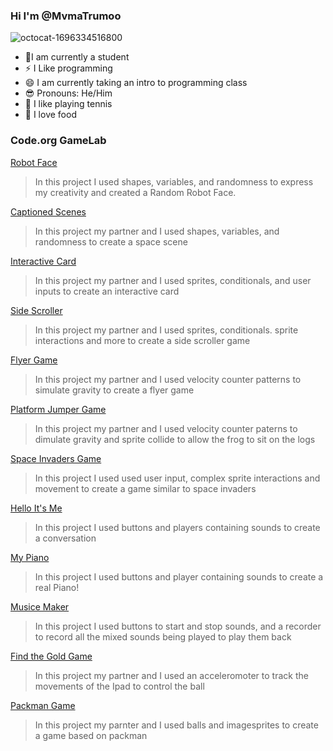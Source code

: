 ### Hi I'm @MvmaTrumoo
![octocat-1696334516800](https://github.com/Mvmatrumoo/MvmaTrumoo/assets/104849084/334762d5-4e34-47b4-8257-4121c6e392a2)
- 🏫I am currently a student
- ⚡ I Like programming
- 😄 I am currently taking an intro to programming class
- 😎 Pronouns: He/Him
- 🎾 I like playing tennis
- 🍜 I love food
### Code.org GameLab
[Robot Face](https://mvmatrumoo.github.io/RobotFace/)
> In this project I used shapes, variables, and randomness to express my creativity and created a Random Robot Face. 

[Captioned Scenes](https://studio.code.org/projects/gamelab/deksEm1oAozPkIEv5jx5bM9twa8E79ti0lmgADZDlrs)
> In this project my partner and I used shapes, variables, and randomness to create a space scene

[Interactive Card](https://studio.code.org/projects/gamelab/SEYCe_W5Sz4vmzzjPWfOQEHKqiTSrVTnQcVI22KzfOI)
> In this project my partner and I used sprites, conditionals, and user inputs to create an interactive card

[Side Scroller](https://studio.code.org/projects/gamelab/f2-OhcOxGVpeTMhwKo5dxX3lR_ubnPxnGgpyrmAmx8Q)
>In this project my partner and I used sprites, conditionals. sprite interactions and more to create a side scroller game

[Flyer Game](https://studio.code.org/projects/gamelab/K135CDNtmCFL1GZuM1nBAcN2wVOLmVRydMBPeE0NT-4)
>In this project my partner and I used velocity counter patterns to simulate gravity to create a flyer game

[Platform Jumper Game](https://studio.code.org/projects/gamelab/3ScFMW-12kzDGr-hciYoiTIZIAa1ne2gr1s4isWVN-k)
>In this project my partner and I used velocity counter paterns to dimulate gravity and sprite collide to allow the frog to sit on the logs

[Space Invaders Game](https://studio.code.org/projects/gamelab/xguGd5CQH8iFHyxX6cmjXMfX-Ysx3ySegZohwZ3zE6E)
>In this project I used used user input, complex sprite interactions and movement to create a game similar to space invaders

[Hello It's Me](https://gallery.appinventor.mit.edu/?galleryid=c4aae224-7f3a-456a-97ac-f4483d7fa082)
>In this project I used buttons and players containing sounds to create a conversation

[My Piano](https://gallery.appinventor.mit.edu/?galleryid=b54569bb-3197-405e-b9c8-a035569ff3f1)
>In this project I used buttons and player containing sounds to create a real Piano!

[Musice Maker](https://gallery.appinventor.mit.edu/?galleryid=1bed85bf-7a79-41b3-890f-5614adcbfce40)
>In this project I used buttons to start and stop sounds, and a recorder to record all the mixed sounds being played to play them back

[Find the Gold Game](https://gallery.appinventor.mit.edu/?galleryid=53e3c2fb-211f-4ad7-b1fe-52887f1120f9)
>In this project my partner and I used an acceleromoter to track the movements of the Ipad to control the ball

[Packman Game](https://gallery.appinventor.mit.edu/?galleryid=f56b1afc-00e2-49c5-b3e7-441141161c23)
>In this project my parnter and I used balls and imagesprites to create a game based on packman

<!--

